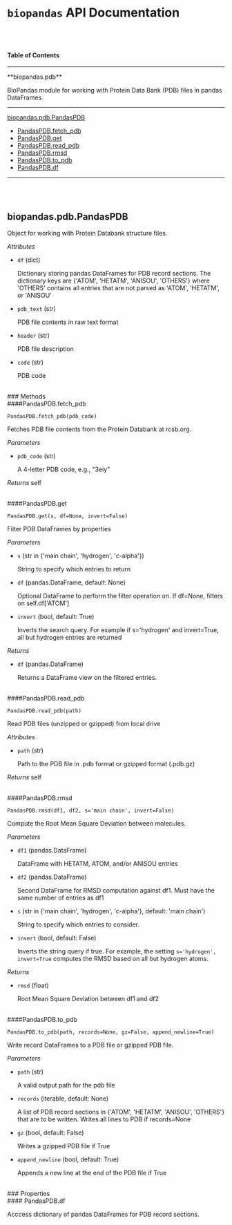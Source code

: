 # `biopandas` API Documentation

<br><br>
#### Table of Contents


<hr>
**biopandas.pdb**

BioPandas module for working with Protein Data Bank (PDB)
files in pandas DataFrames.<hr>

[biopandas.pdb.PandasPDB](#biopandaspdbpandaspdb)

* [PandasPDB.fetch_pdb](#pandaspdbfetch_pdb)
* [PandasPDB.get](#pandaspdbget)
* [PandasPDB.read_pdb](#pandaspdbread_pdb)
* [PandasPDB.rmsd](#pandaspdbrmsd)
* [PandasPDB.to_pdb](#pandaspdbto_pdb)
* [PandasPDB.df](#pandaspdbdf)


<hr><br><br>

## biopandas.pdb.PandasPDB

Object for working with Protein Databank structure files.

*Attributes*

* `df` (dict)

    Dictionary storing pandas DataFrames for PDB record sections.
    The dictionary keys are {'ATOM', 'HETATM', 'ANISOU', 'OTHERS'}
    where 'OTHERS' contains all entries that are not parsed as
    'ATOM', 'HETATM', or 'ANISOU'


* `pdb_text` (str)

    PDB file contents in raw text format


* `header` (str)

    PDB file description


* `code` (str)

    PDB code

<br>
### Methods

<br>
####PandasPDB.fetch_pdb

`PandasPDB.fetch_pdb(pdb_code)`

Fetches PDB file contents from the Protein Databank at rcsb.org.

*Parameters*

* `pdb_code` (str)

    A 4-letter PDB code, e.g., "3eiy"

*Returns*
self


<br>
####PandasPDB.get

`PandasPDB.get(s, df=None, invert=False)`

Filter PDB DataFrames by properties

*Parameters*

* `s` (str  in {'main chain', 'hydrogen', 'c-alpha'})

    String to specify which entries to return


* `df` (pandas.DataFrame, default: None)

    Optional DataFrame to perform the filter operation on.
    If df=None, filters on self.df['ATOM']


* `invert` (bool, default: True)

    Inverts the search query. For example if s='hydrogen' and
    invert=True, all but hydrogen entries are returned

*Returns*

* `df` (pandas.DataFrame)

    Returns a DataFrame view on the filtered entries.


<br>
####PandasPDB.read_pdb

`PandasPDB.read_pdb(path)`

Read PDB files (unzipped or gzipped) from local drive

*Attributes*

* `path` (str)

    Path to the PDB file in .pdb format or gzipped format (.pdb.gz)

*Returns*
self


<br>
####PandasPDB.rmsd

`PandasPDB.rmsd(df1, df2, s='main chain', invert=False)`

Compute the Root Mean Square Deviation between molecules.

*Parameters*

* `df1` (pandas.DataFrame)

    DataFrame with HETATM, ATOM, and/or ANISOU entries


* `df2` (pandas.DataFrame)

    Second DataFrame for RMSD computation against df1. Must have the
    same number of entries as df1


* `s` (str in {'main chain', 'hydrogen', 'c-alpha'}, default: 'main chain')

    String to specify which entries to consider.


* `invert` (bool, default: False)

    Inverts the string query if true. For example, the setting
    `s='hydrogen', invert=True` computes the RMSD based on all
    but hydrogen atoms.

*Returns*

* `rmsd` (float)

    Root Mean Square Deviation between df1 and df2


<br>
####PandasPDB.to_pdb

`PandasPDB.to_pdb(path, records=None, gz=False, append_newline=True)`

Write record DataFrames to a PDB file or gzipped PDB file.

*Parameters*

* `path` (str)

    A valid output path for the pdb file


* `records` (iterable, default: None)

    A list of PDB record sections in
    {'ATOM', 'HETATM', 'ANISOU', 'OTHERS'} that are to be written.
    Writes all lines to PDB if records=None


* `gz` (bool, default: False)

    Writes a gzipped PDB file if True


* `append_newline` (bool, default: True)

    Appends a new line at the end of the PDB file if True


<br>
### Properties

<br>
#### PandasPDB.df

Acccess dictionary of pandas DataFrames for PDB record sections.

